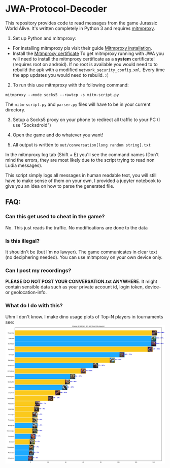 # JWA-Protocol-Decoder
This repository provides code to read messages from the game Jurassic World Alive. It's written completely in Python 3 and requires [mitmproxy](https://github.com/mitmproxy/mitmproxy).

1. Set up Python and mitmproxy:
- For installing mitmproxy pls visit their guide [Mitmproxy installation](https://docs.mitmproxy.org/stable/overview-installation/).
- Install the [Mitmproxy certificate](https://docs.mitmproxy.org/stable/concepts-certificates/)
To get mitmproxy running with JWA you will need to install the mitmproxy certificate as a **system** certificate! (requires root on android).
If no root is available you would need to to rebuild the apk with a modified `network_security_config.xml`. Every time the app updates you would need to rebuild. :(

2. To run this use mitmproxy with the following command:
```
mitmproxy --mode socks5 --rawtcp -s mitm-script.py
```
The `mitm-script.py` and `parser.py` files will have to be in your current directory.

3. Setup a Socks5 proxy on your phone to redirect all traffic to your PC (I use "Socksdroid")

4. Open the game and do whatever you want!

5. All output is written to `out/conversation[long random string].txt`

In the mitmproxy log tab (Shift + E) you'll see the command names (Don't mind the errors, they are most likely due to the script trying to read non Ludia messages).

This script simply logs all messages in human readable text, you will still have to make sense of them on your own, I provided a jupyter notebook to give you an idea on how to parse the generated file.

## FAQ:
### Can this get used to cheat in the game?
No. This just reads the traffic. No modifications are done to the data

### Is this illegal?
It shouldn't be (but I'm no lawyer). The game communicates in clear text (no deciphering needed). You can use mitmproxy on your own device only.

### Can I post my recordings?
**PLEASE DO NOT POST YOUR CONVERSATION.txt ANYWHERE**. It might contain sensible data such as your private account id, login token, device- or geolocation-info.

### What do I do with this?
Uhm I don't know. I make dino usage plots of Top-N players in tournaments see: ![Example](Tournament_Champ%20RE%20All%20Skill%20BLT%20AEP-Top150.jpg)
